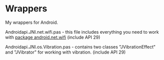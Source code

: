 # Wrappers
My wrappers for Android.

Androidapi.JNI.net.wifi.pas - this file includes everything you need to work with [package android.net.wifi](https://developer.android.com/reference/android/net/wifi/package-summary) (include API 29)


Androidapi.JNI.os.Vibration.pas - сontains two classes "JVibrationEffect" and "JVibrator" for working with vibration. (include API 29)